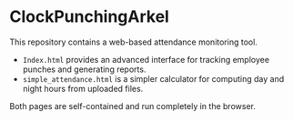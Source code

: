 # ClockPunchingArkel

This repository contains a web-based attendance monitoring tool.

- `Index.html` provides an advanced interface for tracking employee punches and generating reports.
- `simple_attendance.html` is a simpler calculator for computing day and night hours from uploaded files.

Both pages are self-contained and run completely in the browser.
